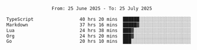 <div align="center">
<p style="text-align: center;">
<!--START_SECTION:waka-->

```txt
From: 25 June 2025 - To: 25 July 2025

TypeScript                 40 hrs 20 mins  ██████░░░░░░░░░░░░░░░░░░░   24.55 %
Markdown                   37 hrs 16 mins  █████▓░░░░░░░░░░░░░░░░░░░   22.68 %
Lua                        24 hrs 38 mins  ███▓░░░░░░░░░░░░░░░░░░░░░   14.99 %
Org                        24 hrs 20 mins  ███▓░░░░░░░░░░░░░░░░░░░░░   14.81 %
Go                         20 hrs 10 mins  ███░░░░░░░░░░░░░░░░░░░░░░   12.28 %
```

<!--END_SECTION:waka-->
</p>
</div>
